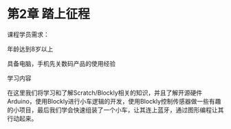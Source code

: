 # 第2章 踏上征程

课程学员需求：

年龄达到8岁以上

具备电脑，手机先关数码产品的使用经验

学习内容

在这里我们将学习和了解Scratch/Blockly相关的知识，并且了解开源硬件Arduino，使用Blockly进行小车逻辑的开发，使用Blockly控制传感器做一些有趣的小项目，最后我们学会快速组装了一个小车，让其连上蓝牙，通过图形编程让其行动起来。

